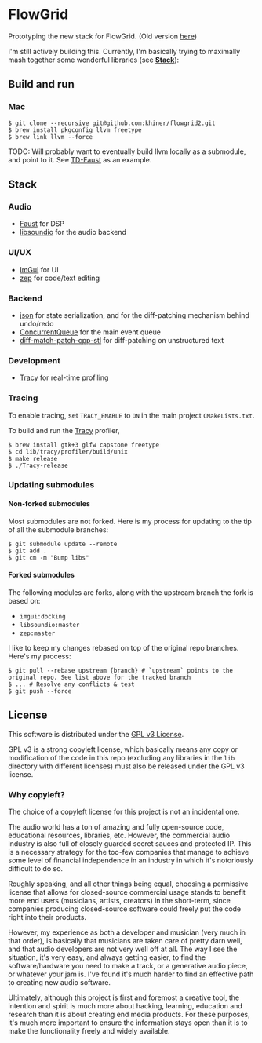# FlowGrid

Prototyping the new stack for FlowGrid.
(Old version [here](https://github.com/khiner/flowgrid))

I'm still actively building this.
Currently, I'm basically trying to maximally mash together some wonderful libraries (see [**Stack**](#stack)):

## Build and run

### Mac

```shell
$ git clone --recursive git@github.com:khiner/flowgrid2.git
$ brew install pkgconfig llvm freetype
$ brew link llvm --force
```

TODO: Will probably want to eventually build llvm locally as a submodule, and point to it.
See [TD-Faust](https://github.com/DBraun/TD-Faust/blob/02f35e4343370559c779468413c32179f55c6552/build_macos.sh#L5-L31)
as an example.

## Stack

### Audio

* [Faust](https://github.com/grame-cncm/faust) for DSP
* [libsoundio](https://github.com/andrewrk/libsoundio) for the audio backend

### UI/UX

* [ImGui](https://github.com/ocornut/imgui) for UI
* [zep](https://github.com/Rezonality/zep) for code/text editing

### Backend

* [json](https://github.com/nlohmann/json) for state serialization, and for the diff-patching mechanism behind undo/redo
* [ConcurrentQueue](https://github.com/cameron314/concurrentqueue) for the main event queue
* [diff-match-patch-cpp-stl](https://github.com/leutloff/diff-match-patch-cpp-stl) for diff-patching on unstructured
  text

### Development

* [Tracy](https://github.com/wolfpld/tracy) for real-time profiling

### Tracing

To enable tracing, set `TRACY_ENABLE` to `ON` in the main project `CMakeLists.txt`.

To build and run the [Tracy](https://github.com/wolfpld/tracy) profiler,

```shell
$ brew install gtk+3 glfw capstone freetype
$ cd lib/tracy/profiler/build/unix
$ make release
$ ./Tracy-release
```

### Updating submodules

#### Non-forked submodules

Most submodules are not forked.
Here is my process for updating to the tip of all the submodule branches:

```shell
$ git submodule update --remote
$ git add .
$ git cm -m "Bump libs"
```

#### Forked submodules

The following modules are forks, along with the upstream branch the fork is based on:

* `imgui:docking`
* `libsoundio:master`
* `zep:master`

I like to keep my changes rebased on top of the original repo branches.
Here's my process:

```shell
$ git pull --rebase upstream {branch} # `upstream` points to the original repo. See list above for the tracked branch
$ ... # Resolve any conflicts & test
$ git push --force
```

## License

This software is distributed under the [GPL v3 License](./LICENSE).

GPL v3 is a strong copyleft license, which basically means any copy or modification of the code in this repo (excluding
any libraries in the `lib` directory with different licenses) must also
be released under the GPL v3 license.

### Why copyleft?

The choice of a copyleft license for this project is not an incidental one.

The audio world has a ton of amazing and fully open-source code, educational resources, libraries, etc.
However, the commercial audio industry is also full of closely guarded secret sauces and protected IP.
This is a necessary strategy for the too-few companies that manage to achieve some level of financial independence in an
industry in which it's notoriously difficult to do so.

Roughly speaking, and all other things being equal, choosing a permissive license that allows for closed-source
commercial usage stands to benefit more end users (musicians, artists, creators) in the short-term, since companies
producing closed-source software could freely put the code right into their products.

However, my experience as both a developer and musician (very much in that order), is basically that musicians are
taken care of pretty darn well, and that audio developers are not very well off at all.
The way I see the situation, it's very easy, and always getting easier, to find the software/hardware you need to make a
track, or a generative audio piece, or whatever your jam is.
I've found it's much harder to find an effective path to creating new audio software.

Ultimately, although this project is first and foremost a creative tool, the intention and spirit is much more about
hacking, learning, education and research than it is about creating end media products.
For these purposes, it's much more important to ensure the information stays open than it is to make the functionality
freely and widely available.
